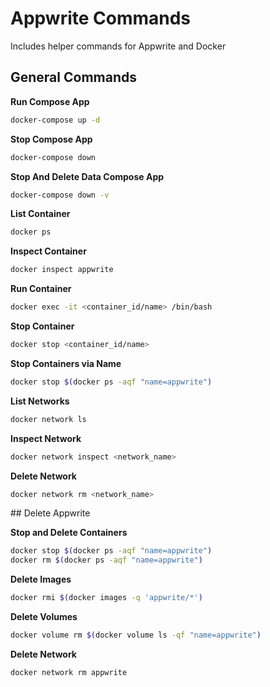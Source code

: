 # Appwrite Commands

Includes helper commands for Appwrite and Docker

## General Commands

**Run Compose App**

```sh
docker-compose up -d
```

**Stop Compose App**

```sh
docker-compose down
```

**Stop And Delete Data Compose App**

```sh
docker-compose down -v
```

**List Container**

```sh
docker ps
```

**Inspect Container**

```sh
docker inspect appwrite
```

**Run Container**

```sh
docker exec -it <container_id/name> /bin/bash
```

**Stop Container**

```sh
docker stop <container_id/name>
```

**Stop Containers via Name**

```sh
docker stop $(docker ps -aqf "name=appwrite")
```

**List Networks**

```sh
docker network ls
```

**Inspect Network**

```sh
docker network inspect <network_name>
```

**Delete Network**

```sh
docker network rm <network_name>
```


## Delete Appwrite

**Stop and Delete Containers**

```sh
docker stop $(docker ps -aqf "name=appwrite")
docker rm $(docker ps -aqf "name=appwrite")
```

**Delete Images**

```sh
docker rmi $(docker images -q 'appwrite/*')
```

**Delete Volumes**

```sh
docker volume rm $(docker volume ls -qf "name=appwrite")
```

**Delete Network**

```sh
docker network rm appwrite
```